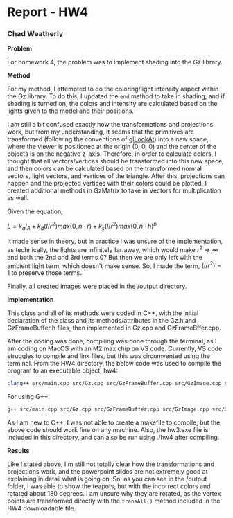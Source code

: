 # __Report - HW4__

### Chad Weatherly

__Problem__

For homework 4, the problem was to implement shading into the Gz library.

__Method__

For my method, I attempted to do the coloring/light intensity aspect within the Gz library. To do this, I updated the ```end``` method to take in shading, and if shading is turned on, the colors and intensity are calculated based on the lights given to the model and their positions.

I am still a bit confused exactly how the transformations and projections work, but from my understanding, it seems that the primitives are transformed (following the conventions of [glLookAt](https://registry.khronos.org/OpenGL-Refpages/gl2.1/xhtml/gluLookAt.xml)) into a new space, where the viewer is positioned at the origin (0, 0, 0) and the center of the objects is on the negative z-axis. Therefore, in order to calculate colors, I thought that all vectors/vertices should be transformed into this new space, and then colors can be calculated based on the transformed normal vectors, light vectors, and vertices of the triangle. After this, projections can happen and the projected vertices with their colors could be plotted. I created additional methods in GzMatrix to take in Vectors for multiplication as well.

Given the equation,

$L = k_a I_A + k_d (I / r^2) max(0, n \cdot r) + k_s (I / r^2) max(0, n \cdot h)^p$

It made sense in theory, but in practice I was unsure of the implementation, as technically, the lights are infinitely far away, which would make $r^2 \Rightarrow \infty$ and both the 2nd and 3rd terms 0? But then we are only left with the ambient light term, which doesn't make sense. So, I made the term, $(I / r^2) = 1$ to preserve those terms.

Finally, all created images were placed in the /output directory. 

__Implementation__

This class and all of its methods were coded in C++, with the initial declaration of the class and its methods/attributes in the Gz.h and GzFrameBuffer.h files, then implemented in Gz.cpp and GzFrameBffer.cpp.

After the coding was done, compiling was done through the terminal, as I am coding on MacOS with an M2 max chip on VS code. Currently, VS code struggles to compile and link files, but this was circumvented using the terminal. From the HW4 directory, the below code was used to compile the program to an executable object, hw4:

```zsh
clang++ src/main.cpp src/Gz.cpp src/GzFrameBuffer.cpp src/GzImage.cpp src/GzMatrix.cpp src/GzVector.cpp -o hw4
```

For using G++:

```zsh
g++ src/main.cpp src/Gz.cpp src/GzFrameBuffer.cpp src/GzImage.cpp src/GzMatrix.cpp src/GzVector.cpp -o hw4
```

As I am new to C++, I was not able to create a makefile to compile, but the above code should work fine on any machine. Also, the hw3.exe file is included in this directory, and can also be run using ./hw4 after compiling.

__Results__

Like I stated above, I'm still not totally clear how the transformations and projections work, and the powerpoint slides are not extremely good at explaining in detail what is going on. So, as you can see in the /output folder, I was able to show the teapots, but with the incorrect colors and rotated about 180 degrees. I am unsure why they are rotated, as the vertex points are transformed directly with the ```transAll()``` method included in the HW4 downloadable file. 
